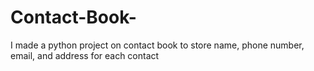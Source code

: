 # Contact-Book-
I made a python project on contact book to store name, phone number, email, and address for each contact
